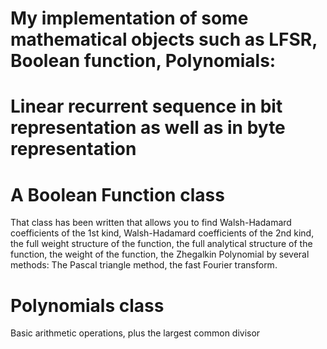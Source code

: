 # My implementation of some mathematical objects such as LFSR, Boolean function, Polynomials:
# Linear recurrent sequence in bit representation as well as in byte representation
# A Boolean Function class
That class has been written that allows you to find Walsh-Hadamard coefficients of the 1st kind, Walsh-Hadamard coefficients of the 2nd kind, the full weight structure of the function, the full analytical structure of the function, the weight of the function, the Zhegalkin Polynomial by several methods: The Pascal triangle method, the fast Fourier transform.
# Polynomials class
Basic arithmetic operations, plus the largest common divisor
